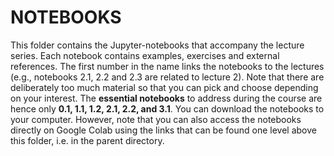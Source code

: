 # NOTEBOOKS 

This folder contains the Jupyter-notebooks that accompany the lecture series. Each notebook contains examples, exercises and external references. The first number in the name links the notebooks to the lectures (e.g., notebooks 2.1, 2.2 and 2.3 are related to lecture 2). Note that there are deliberately too much material so that you can pick and choose depending on your interest. The **essential notebooks** to address during the course are hence only **0.1, 1.1, 1.2, 2.1, 2.2, and 3.1**. You can download the notebooks to your computer. However, note that you can also access the notebooks directly on Google Colab using the links that can be found one level above this folder, i.e. in the parent directory.
